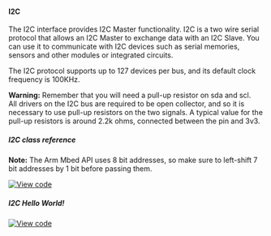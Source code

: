 #### I2C

The I2C interface provides I2C Master functionality. I2C is a two wire serial protocol that allows an I2C Master to exchange data with an I2C Slave. You can use it to communicate with I2C devices such as serial memories, sensors and other modules or integrated circuits.

The I2C protocol supports up to 127 devices per bus, and its default clock frequency is 100KHz.

<span class="warnings">**Warning:** Remember that you will need a pull-up resistor on sda and scl.</br>
All drivers on the I2C bus are required to be open collector, and so it is necessary to use pull-up resistors on the two signals. A typical value for the pull-up resistors is around 2.2k ohms, connected between the pin and 3v3. </span>

##### I2C class reference

<span class="notes">**Note:** The Arm Mbed API uses 8 bit addresses, so make sure to left-shift 7 bit addresses by 1 bit before passing them. </span>

[![View code](https://www.mbed.com/embed/?type=library)](/docs/v5.4/mbed-os-api-doxy/classmbed_1_1_i2_c.html)

##### I2C Hello World!

[![View code](https://www.mbed.com/embed/?url=https://developer.mbed.org/teams/mbed_example/code/I2C_HelloWorld/)](https://developer.mbed.org/teams/mbed_example/code/I2C_HelloWorld/file/fa13d56ff9ff/main.cpp)
